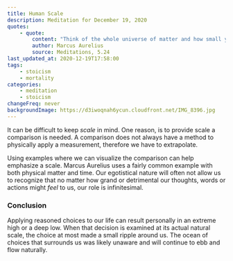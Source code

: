 ```yaml
---
title: Human Scale
description: Meditation for December 19, 2020
quotes:
    - quote:
        content: "Think of the whole universe of matter and how small your share. Think about the expanse of time and how brief almost momentary the part marked for you. Think of the workings of fate and how infinitesimal your role."
        author: Marcus Aurelius
        source: Meditations, 5.24
last_updated_at: 2020-12-19T17:58:00
tags:
    - stoicism
    - mortality
categories:
    - meditation
    - stoicism
changeFreq: never
backgroundImage: https://d3iwoqnah6ycun.cloudfront.net/IMG_8396.jpg
---
```


It can be difficult to keep *scale* in mind. One reason, is to provide scale a comparison is needed. A comparison does 
not always have a method to physically apply a measurement, therefore we have to extrapolate.

Using examples where we can visualize the comparison can help emphasize a scale. Marcus Aurelius uses a fairly common 
example with both physical matter and time. Our egotistical nature will often not allow us to recognize that no matter 
how grand or detrimental our thoughts, words or actions might *feel* to us, our role is infinitesimal.

### Conclusion

Applying reasoned choices to our life can result personally in an extreme high or a deep low. When that decision is 
examined at its actual natural scale, the choice at most made a small ripple around us. The ocean of choices that 
surrounds us was likely unaware and will continue to ebb and flow naturally.

